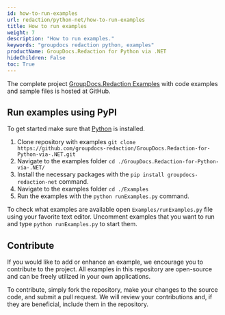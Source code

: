 ```yaml
---
id: how-to-run-examples
url: redaction/python-net/how-to-run-examples
title: How to run examples
weight: 7
description: "How to run examples."
keywords: "groupdocs redaction python, examples"
productName: GroupDocs.Redaction for Python via .NET
hideChildren: False
toc: True
---
```


The complete project [GroupDocs.Redaction Examples](https://github.com/groupdocs-redaction/GroupDocs.Redaction-for-Python-via-.NET) with code examples and sample files is hosted at GitHub.

## Run examples using PyPI

To get started make sure that [Python](https://www.python.org/) is installed.

1. Clone repository with examples `git clone https://github.com/groupdocs-redaction/GroupDocs.Redaction-for-Python-via-.NET.git`
2. Navigate to the examples folder `cd ./GroupDocs.Redaction-for-Python-via-.NET/`
3. Install the necessary packages with the `pip install groupdocs-redaction-net` command.
4. Navigate to the examples folder `cd ./Examples`
5. Run the examples with the `python runExamples.py` command.

To check what examples are available open `Examples/runExamples.py` file using your favorite text editor. Uncomment examples that you want to run and type `python runExamples.py` to start them.


## Contribute

If you would like to add or enhance an example, we encourage you to contribute to the project. All examples in this repository are open-source and can be freely utilized in your own applications.

To contribute, simply fork the repository, make your changes to the source code, and submit a pull request. We will review your contributions and, if they are beneficial, include them in the repository.
